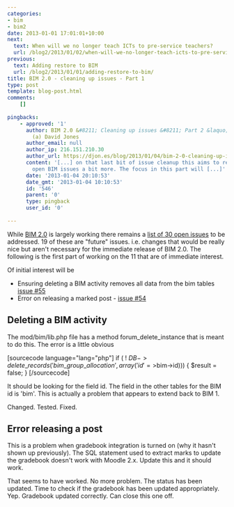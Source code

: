 ```yaml
---
categories:
- bim
- bim2
date: 2013-01-01 17:01:01+10:00
next:
  text: When will we no longer teach ICTs to pre-service teachers?
  url: /blog2/2013/01/02/when-will-we-no-longer-teach-icts-to-pre-service-teachers/
previous:
  text: Adding restore to BIM
  url: /blog2/2013/01/01/adding-restore-to-bim/
title: BIM 2.0 - cleaning up issues - Part 1
type: post
template: blog-post.html
comments:
    []
    
pingbacks:
    - approved: '1'
      author: BIM 2.0 &#8211; Cleaning up issues &#8211; Part 2 &laquo; The Weblog of
        (a) David Jones
      author_email: null
      author_ip: 216.151.210.30
      author_url: https://djon.es/blog/2013/01/04/bim-2-0-cleaning-up-issues-part-2/
      content: '[...] on that last bit of issue cleanup this aims to reduce the list of
        open BIM issues a bit more. The focus in this part will [...]'
      date: '2013-01-04 20:10:53'
      date_gmt: '2013-01-04 10:10:53'
      id: '546'
      parent: '0'
      type: pingback
      user_id: '0'
    
---
```

While [BIM 2.0](/blog2/research/bam-blog-aggregation-management/) is largely working there remains a [list of 30 open issues](https://github.com/djplaner/BIM/issues) to be addressed. 19 of these are "future" issues. i.e. changes that would be really nice but aren't necessary for the immediate release of BIM 2.0. The following is the first part of working on the 11 that are of immediate interest.

Of initial interest will be

- Ensuring deleting a BIM activity removes all data from the bim tables [issue #55](https://github.com/djplaner/BIM/issues/55)
- Error on releasing a marked post - [issue #54](https://github.com/djplaner/BIM/issues/54)

## Deleting a BIM activity

The mod/bim/lib.php file has a method forum\_delete\_instance that is meant to do this. The error is a little obvious

\[sourcecode language="lang="php"\] if ( ! $DB->delete\_records( 'bim\_group\_allocation', array('id'=>$bim->id))) { $result = false; } \[/sourcecode\]

It should be looking for the field id. The field in the other tables for the BIM id is 'bim'. This is actually a problem that appears to extend back to BIM 1.

Changed. Tested. Fixed.

## Error releasing a post

This is a problem when gradebook integration is turned on (why it hasn't shown up previously). The SQL statement used to extract marks to update the gradebook doesn't work with Moodle 2.x. Update this and it should work.

That seems to have worked. No more problem. The status has been updated. Time to check if the gradebook has been updated appropriately. Yep. Gradebook updated correctly. Can close this one off.